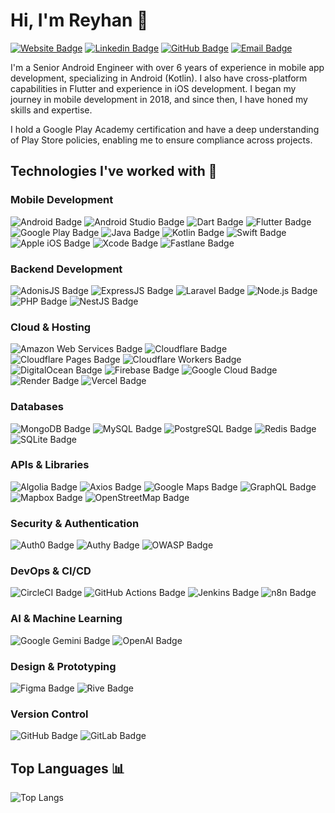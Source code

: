 # Hi, I'm Reyhan 👋

[![Website Badge](https://img.shields.io/badge/-abizareyhan.com-000000?style=flat&labelColor=000000&logo=Google-Chrome&logoColor=white&link=https://abizareyhan.com)](https://abizareyhan.com)
[![Linkedin Badge](https://img.shields.io/badge/-ReyhanAbizar-blue?style=flat&logo=Linkedin&logoColor=white&link=https://linkedin.com/in/abizareyhan)](https://linkedin.com/in/abizareyhan)
[![GitHub Badge](https://img.shields.io/badge/-abizareyhan-181717?style=flat&logo=github&logoColor=white&link=https://github.com/abizareyhan)](https://github.com/abizareyhan)
[![Email Badge](https://img.shields.io/badge/-me@abizareyhan.com-c14438?style=flat&logo=Gmail&logoColor=white&link=mailto:me@abizareyhan.com)](mailto:me@abizareyhan.com)

I'm a Senior Android Engineer with over 6 years of experience in mobile app development, specializing in Android (Kotlin). I also have cross-platform capabilities in Flutter and experience in iOS development. I began my journey in mobile development in 2018, and since then, I have honed my skills and expertise.

I hold a Google Play Academy certification and have a deep understanding of Play Store policies, enabling me to ensure compliance across projects.
## Technologies I've worked with 🔧

### Mobile Development
![Android Badge](https://img.shields.io/badge/Android-3DDC84?logo=android&logoColor=white&style=flat)
![Android Studio Badge](https://img.shields.io/badge/Android%20Studio-3DDC84?logo=androidstudio&logoColor=fff&style=flat)
![Dart Badge](https://img.shields.io/badge/Dart-0175C2?logo=dart&logoColor=white&style=flat)
![Flutter Badge](https://img.shields.io/badge/Flutter-02569B?logo=flutter&logoColor=white&style=flat)
![Google Play Badge](https://img.shields.io/badge/Google%20Play-414141?logo=google-play&logoColor=white&style=flat)
![Java Badge](https://img.shields.io/badge/Java-007396?logo=java&logoColor=white&style=flat)
![Kotlin Badge](https://img.shields.io/badge/Kotlin-0095D5?logo=kotlin&logoColor=white&style=flat)
![Swift Badge](https://img.shields.io/badge/Swift-FA7343?logo=swift&logoColor=white&style=flat)
![Apple iOS Badge](https://img.shields.io/badge/iOS-000000?logo=apple&logoColor=white&style=flat)
![Xcode Badge](https://img.shields.io/badge/Xcode-147EFB?logo=xcode&logoColor=fff&style=flat)
![Fastlane Badge](https://img.shields.io/badge/Fastlane-00F200?logo=fastlane&logoColor=000&style=flat)

### Backend Development
![AdonisJS Badge](https://img.shields.io/badge/AdonisJS-5A45FF?logo=adonisjs&logoColor=white&style=flat)
![ExpressJS Badge](https://img.shields.io/badge/Express.js-000000?logo=express&logoColor=white&style=flat)
![Laravel Badge](https://img.shields.io/badge/Laravel-FF2D20?logo=laravel&logoColor=white&style=flat)
![Node.js Badge](https://img.shields.io/badge/Node.js-43853D?logo=node.js&logoColor=white&style=flat)
![PHP Badge](https://img.shields.io/badge/PHP-777BB4?logo=php&logoColor=white&style=flat)
![NestJS Badge](https://img.shields.io/badge/NestJS-E0234E?logo=nestjs&logoColor=white&style=flat)

### Cloud & Hosting
![Amazon Web Services Badge](https://img.shields.io/badge/Amazon%20Web%20Services-232F3E?logo=amazonwebservices&logoColor=fff&style=flat)
![Cloudflare Badge](https://img.shields.io/badge/Cloudflare-F38020?logo=cloudflare&logoColor=white&style=flat)
![Cloudflare Pages Badge](https://img.shields.io/badge/Cloudflare%20Pages-F38020?logo=cloudflare&logoColor=white&style=flat)
![Cloudflare Workers Badge](https://img.shields.io/badge/Cloudflare%20Workers-F38020?logo=cloudflare&logoColor=white&style=flat)
![DigitalOcean Badge](https://img.shields.io/badge/DigitalOcean-0080FF?logo=digitalocean&logoColor=fff&style=flat)
![Firebase Badge](https://img.shields.io/badge/Firebase-FFCA28?logo=firebase&logoColor=black&style=flat)
![Google Cloud Badge](https://img.shields.io/badge/Google%20Cloud-4285F4?logo=googlecloud&logoColor=fff&style=flat)
![Render Badge](https://img.shields.io/badge/Render-000?logo=render&logoColor=fff&style=flat)
![Vercel Badge](https://img.shields.io/badge/Vercel-000000?logo=vercel&logoColor=white&style=flat)

### Databases
![MongoDB Badge](https://img.shields.io/badge/MongoDB-47A248?logo=mongodb&logoColor=white&style=flat)
![MySQL Badge](https://img.shields.io/badge/MySQL-4479A1?logo=mysql&logoColor=white&style=flat)
![PostgreSQL Badge](https://img.shields.io/badge/PostgreSQL-4169E1?logo=postgresql&logoColor=white&style=flat)
![Redis Badge](https://img.shields.io/badge/Redis-DC382D?logo=redis&logoColor=white&style=flat)
![SQLite Badge](https://img.shields.io/badge/SQLite-003B57?logo=sqlite&logoColor=white&style=flat)

### APIs & Libraries
![Algolia Badge](https://img.shields.io/badge/Algolia-5468FF?logo=algolia&logoColor=white&style=flat)
![Axios Badge](https://img.shields.io/badge/Axios-5A29E4?logo=axios&logoColor=white&style=flat)
![Google Maps Badge](https://img.shields.io/badge/Google%20Maps-4285F4?logo=google-maps&logoColor=white&style=flat)
![GraphQL Badge](https://img.shields.io/badge/GraphQL-E10098?logo=graphql&logoColor=white&style=flat)
![Mapbox Badge](https://img.shields.io/badge/Mapbox-000000?logo=mapbox&logoColor=white&style=flat)
![OpenStreetMap Badge](https://img.shields.io/badge/OpenStreetMap-7EBC6F?logo=openstreetmap&logoColor=white&style=flat)

### Security & Authentication
![Auth0 Badge](https://img.shields.io/badge/Auth0-EB5424?logo=auth0&logoColor=white&style=flat)
![Authy Badge](https://img.shields.io/badge/Authy-EC1C24?logo=authy&logoColor=white&style=flat)
![OWASP Badge](https://img.shields.io/badge/OWASP-000?logo=owasp&logoColor=fff&style=flat)

### DevOps & CI/CD
![CircleCI Badge](https://img.shields.io/badge/CircleCI-343434?logo=circleci&logoColor=fff&style=flat)
![GitHub Actions Badge](https://img.shields.io/badge/GitHub%20Actions-2088FF?logo=githubactions&logoColor=fff&style=flat)
![Jenkins Badge](https://img.shields.io/badge/Jenkins-D24939?logo=jenkins&logoColor=fff&style=flat)
![n8n Badge](https://img.shields.io/badge/n8n-407A7A?logo=n8n&logoColor=white&style=flat)

### AI & Machine Learning
![Google Gemini Badge](https://img.shields.io/badge/Google%20Gemini-4285F4?logo=google&logoColor=white&style=flat)
![OpenAI Badge](https://img.shields.io/badge/OpenAI-412991?logo=openai&logoColor=fff&style=flat)

### Design & Prototyping
![Figma Badge](https://img.shields.io/badge/Figma-F24E1E?logo=figma&logoColor=white&style=flat)
![Rive Badge](https://img.shields.io/badge/Rive-1D1D1D?logo=rive&logoColor=fff&style=flat)

### Version Control
![GitHub Badge](https://img.shields.io/badge/GitHub-181717?logo=github&logoColor=white&style=flat)
![GitLab Badge](https://img.shields.io/badge/GitLab-FC6D26?logo=gitlab&logoColor=white&style=flat)

## Top Languages 📊

![Top Langs](https://github-readme-stats-mle0g73xc-muhammad-reyhan-abizars-projects.vercel.app/api/top-langs/?username=abizareyhan&theme=radical&langs_count=100&layout=compact)

